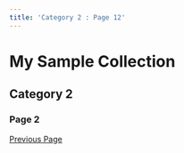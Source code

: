 ```yaml
---
title: 'Category 2 : Page 12'
---
```


# My Sample Collection

## Category 2
### Page 2

[Previous Page](../cat2-page1)
